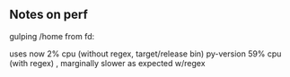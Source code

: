 
## Notes on perf

gulping /home from fd:

uses now 2% cpu (without regex, target/release bin)
py-version 59% cpu (with regex) , marginally slower as expected w/regex
